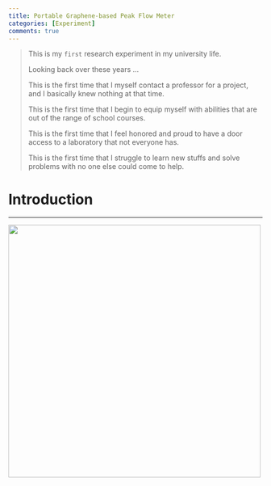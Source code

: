 ```yaml
---
title: Portable Graphene-based Peak Flow Meter
categories: [Experiment]
comments: true
---
```


> This is my `first` research experiment in my university life.
> 
> Looking back over these years ...
> 
> This is the first time that I myself contact a professor for a project, and I basically knew nothing at that time.
> 
> This is the first time that I begin to equip myself with abilities that are out of the range of school courses.
> 
> This is the first time that I feel honored and proud to have a door access to a laboratory that not everyone has.
> 
> This is the first time that I struggle to learn new stuffs and solve problems with no one else could come to help.
> 

# Introduction
- - -

<img src="{{ '/assets/img/srtp1.jpg' | relative_url }}" width="500px"><br>